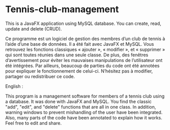 # Tennis-club-management
This is a JavaFX  application using MySQL database. You can create, read, update and delete (CRUD).


Ce programme est un logiciel de gestion des membres d’un club de tennis à l’aide d’une base de données. Il a été fait avec JavaFX et MySQL.
Vous retrouvez les fonctions classiques « ajouter », « modifier », et « supprimer » qui sont toutes réunies dans une seule classe. De plus, des fenêtres d’avertissement pour éviter les mauvaises manipulations de l’utilisateur ont été intégrées.
Par ailleurs, beaucoup de parties du code ont été annotées pour expliquer le fonctionnement de celui-ci. N’hésitez pas à modifier, partager ou redistribuer ce code.


English :

This program is a management software for members of a tennis club using a database. It was done with JavaFX and MySQL.
You find the classic "add", "edit", and "delete" functions that are all in one class. In addition, warning windows to prevent mishandling of the user have been integrated.
Also, many parts of the code have been annotated to explain how it works. Feel free to edit and share.
